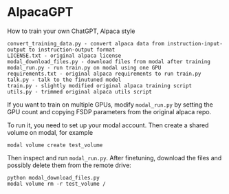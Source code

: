 # AlpacaGPT

How to train your own ChatGPT, Alpaca style

	convert_training_data.py - convert alpaca data from instruction-input-output to instruction-output format
	LICENSE.txt - original alpaca license
	modal_download_files.py - download files from modal after training
	modal_run.py - run train.py on modal using one GPU
	requirements.txt - original alpaca requirements to run train.py
	talk.py - talk to the finutuned model
	train.py - slightly modified original alpaca training script
	utils.py - trimmed original alpaca utils script
	
If you want to train on multiple GPUs, modify `modal_run.py` by setting the GPU count and copying FSDP parameters from the original alpaca repo.

To run it, you need to set up your modal account. Then create a shared volume on modal, for example

	modal volume create test_volume
	
Then inspect and run `modal_run.py`. After finetuning, download the files and possibly delete them from the remote drive:

	python modal_download_files.py
	modal volume rm -r test_volume /
